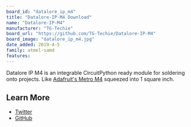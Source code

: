 ```yaml
---
board_id: "datalore_ip_m4"
title: "Datalore-IP-M4 Download"
name: "Datalore-IP-M4"
manufacturer: "TG-Techie"
board_url: "https://github.com/TG-Techie/Datalore-IP-M4"
board_image: "datalore_ip_m4.jpg"
date_added: 2019-4-5
family: atmel-samd
features:
---
```


Datalore IP M4 is an integrable CircuitPython ready module for soldering onto projects. Like
[Adafruit's Metro M4](/board/metro_m4_express/) squeezed into 1 square inch.

## Learn More
* [Twitter](https://twitter.com/tg_techie/status/1143972797691191297)
* [GitHub](https://github.com/TG-Techie/Datalore-IP-M4)